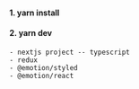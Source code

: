 #### 1. yarn install
#### 2. yarn dev

```
- nextjs project -- typescript
- redux
- @emotion/styled
- @emotion/react
```
